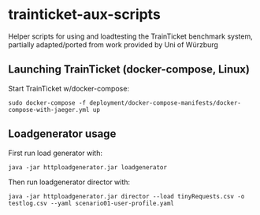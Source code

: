 # trainticket-aux-scripts
Helper scripts for using and loadtesting the TrainTicket benchmark system, partially adapted/ported from work provided by Uni of Würzburg

## Launching TrainTicket (docker-compose, Linux)
Start TrainTicket w/docker-compose:
```shell
sudo docker-compose -f deployment/docker-compose-manifests/docker-compose-with-jaeger.yml up
```
## Loadgenerator usage
First run load generator with:
```shell
java -jar httploadgenerator.jar loadgenerator
```
Then run loadgenerator director with:
```shell
java -jar httploadgenerator.jar director --load tinyRequests.csv -o testlog.csv --yaml scenario01-user-profile.yaml
```
